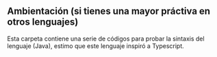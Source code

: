 ## Ambientación (si tienes una mayor práctiva en otros lenguajes)

Esta carpeta contiene una serie de códigos para probar la sintaxis del lenguaje (Java), estimo que este lenguaje inspiró a Typescript.